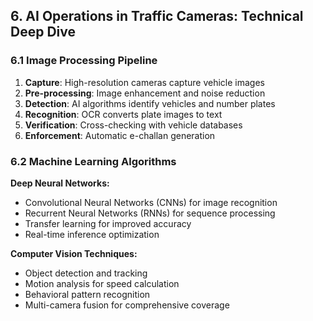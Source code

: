 ## 6. AI Operations in Traffic Cameras: Technical Deep Dive

### 6.1 Image Processing Pipeline

1. **Capture**: High-resolution cameras capture vehicle images
2. **Pre-processing**: Image enhancement and noise reduction
3. **Detection**: AI algorithms identify vehicles and number plates
4. **Recognition**: OCR converts plate images to text
5. **Verification**: Cross-checking with vehicle databases
6. **Enforcement**: Automatic e-challan generation

### 6.2 Machine Learning Algorithms

**Deep Neural Networks:**
- Convolutional Neural Networks (CNNs) for image recognition
- Recurrent Neural Networks (RNNs) for sequence processing
- Transfer learning for improved accuracy
- Real-time inference optimization

**Computer Vision Techniques:**
- Object detection and tracking
- Motion analysis for speed calculation
- Behavioral pattern recognition
- Multi-camera fusion for comprehensive coverage

